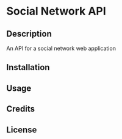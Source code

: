 # Social Network API

## Description

An API for a social network web application

## Installation

## Usage

## Credits

## License

